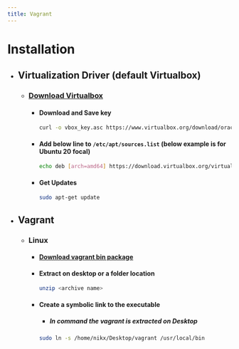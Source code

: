 ```yaml
---
title: Vagrant
---
```


# Installation
- ## Virtualization Driver (default Virtualbox)
  - ### [Download Virtualbox](https://www.virtualbox.org/wiki/Linux_Downloads)
	- #### Download and Save key
	  ```bash
	  curl -o vbox_key.asc https://www.virtualbox.org/download/oracle_vbox_2016.asc 	
	  ```
	- #### Add below line to `/etc/apt/sources.list` (below example is for Ubuntu 20 focal)
	  ```bash
      echo deb [arch=amd64] https://download.virtualbox.org/virtualbox/debian focal contrib | sudo tee -a /etc/apt/sources.list
      ``` 
	- #### Get Updates
	  ```bash
      sudo apt-get update
      ``` 
- ## Vagrant
	- ### Linux
		- #### [Download vagrant bin package](https://www.vagrantup.com/downloads)
	    - #### Extract on desktop or a folder location
	      ```bash
	      unzip <archive name>
	      ```
		- #### Create a symbolic link to the executable
		  - ##### In command the vagrant is extracted on Desktop
		  ```bash
	      sudo ln -s /home/nikx/Desktop/vagrant /usr/local/bin
	      ```  
